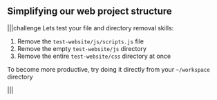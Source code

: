 ## Simplifying our web project structure

|||challenge
Lets test your file and directory removal skills:

1. Remove the `test-website/js/scripts.js` file
1. Remove the empty `test-website/js` directory
1. Remove the entire `test-website/css` directory at once

To become more productive, try doing it directly from your `~/workspace` directory

|||